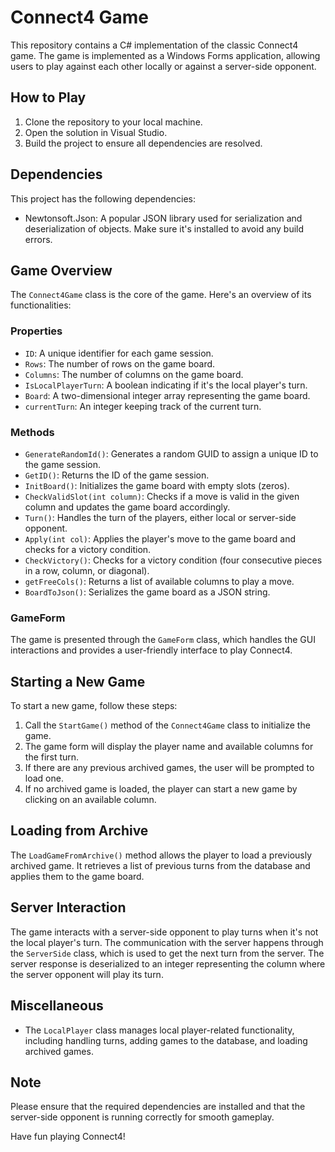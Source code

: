 # Connect4 Game

This repository contains a C# implementation of the classic Connect4 game. The game is implemented as a Windows Forms application, allowing users to play against each other locally or against a server-side opponent.

## How to Play

1. Clone the repository to your local machine.
2. Open the solution in Visual Studio.
3. Build the project to ensure all dependencies are resolved.

## Dependencies

This project has the following dependencies:

- Newtonsoft.Json: A popular JSON library used for serialization and deserialization of objects. Make sure it's installed to avoid any build errors.

## Game Overview

The `Connect4Game` class is the core of the game. Here's an overview of its functionalities:

### Properties

- `ID`: A unique identifier for each game session.
- `Rows`: The number of rows on the game board.
- `Columns`: The number of columns on the game board.
- `IsLocalPlayerTurn`: A boolean indicating if it's the local player's turn.
- `Board`: A two-dimensional integer array representing the game board.
- `currentTurn`: An integer keeping track of the current turn.

### Methods

- `GenerateRandomId()`: Generates a random GUID to assign a unique ID to the game session.
- `GetID()`: Returns the ID of the game session.
- `InitBoard()`: Initializes the game board with empty slots (zeros).
- `CheckValidSlot(int column)`: Checks if a move is valid in the given column and updates the game board accordingly.
- `Turn()`: Handles the turn of the players, either local or server-side opponent.
- `Apply(int col)`: Applies the player's move to the game board and checks for a victory condition.
- `CheckVictory()`: Checks for a victory condition (four consecutive pieces in a row, column, or diagonal).
- `getFreeCols()`: Returns a list of available columns to play a move.
- `BoardToJson()`: Serializes the game board as a JSON string.

### GameForm

The game is presented through the `GameForm` class, which handles the GUI interactions and provides a user-friendly interface to play Connect4.

## Starting a New Game

To start a new game, follow these steps:

1. Call the `StartGame()` method of the `Connect4Game` class to initialize the game.
2. The game form will display the player name and available columns for the first turn.
3. If there are any previous archived games, the user will be prompted to load one.
4. If no archived game is loaded, the player can start a new game by clicking on an available column.

## Loading from Archive

The `LoadGameFromArchive()` method allows the player to load a previously archived game. It retrieves a list of previous turns from the database and applies them to the game board.

## Server Interaction

The game interacts with a server-side opponent to play turns when it's not the local player's turn. The communication with the server happens through the `ServerSide` class, which is used to get the next turn from the server. The server response is deserialized to an integer representing the column where the server opponent will play its turn.

## Miscellaneous

- The `LocalPlayer` class manages local player-related functionality, including handling turns, adding games to the database, and loading archived games.

## Note

Please ensure that the required dependencies are installed and that the server-side opponent is running correctly for smooth gameplay.

Have fun playing Connect4!
